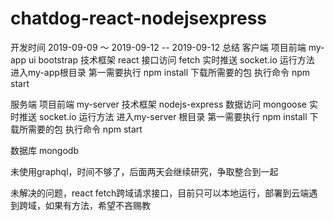# chatdog-react-nodejsexpress
开发时间  2019-09-09 ～ 2019-09-12
-- 2019-09-12 总结
客户端
项目前端  my-app
ui       bootstrap
技术框架  react
接口访问  fetch
实时推送  socket.io
运行方法  进入my-app根目录 第一需要执行 npm install 下载所需要的包 执行命令 npm start

服务端
项目前端  my-server
技术框架  nodejs-express
数据访问  mongoose
实时推送  socket.io
运行方法  进入my-server 根目录 第一需要执行 npm install 下载所需要的包  执行命令 npm start

数据库
mongodb

未使用graphql，时间不够了，后面两天会继续研究，争取整合到一起

未解决的问题，react fetch跨域请求接口，目前只可以本地运行，部署到云端遇到跨域，如果有方法，希望不吝赐教
